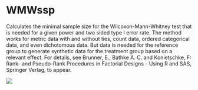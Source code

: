 # WMWssp

Calculates the minimal sample size for the Wilcoxon-Mann-Whitney test that is needed for a given power and two sided type I error rate. The method works for metric data with and without ties, count data, ordered categorical data, and even dichotomous data. But data is needed for the reference group to generate synthetic data for the treatment group based on a relevant effect. For details, see Brunner, E., Bathke A. C. and Konietschke, F: Rank- and Pseudo-Rank Procedures in Factorial Designs - Using R and SAS, Springer Verlag, to appear.

<a href="https://www.rpackages.io/package/WMWssp"><img src="https://www.rpackages.io/badge/WMWssp.svg" /></a>
